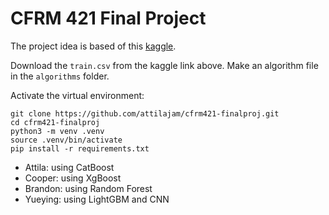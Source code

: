 # CFRM 421 Final Project
The project idea is based of this [kaggle](https://www.kaggle.com/c/optiver-trading-at-the-close). 

Download the `train.csv` from the kaggle link above. Make an algorithm file in the `algorithms` folder. 

Activate the virtual environment:
```
git clone https://github.com/attilajam/cfrm421-finalproj.git
cd cfrm421-finalproj
python3 -m venv .venv
source .venv/bin/activate
pip install -r requirements.txt
```
- Attila: using CatBoost
- Cooper: using XgBoost
- Brandon: using Random Forest
- Yueying: using LightGBM and CNN
